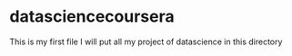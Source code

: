datasciencecoursera
===================
This is my first file 
I will put all my project of datascience in this directory
